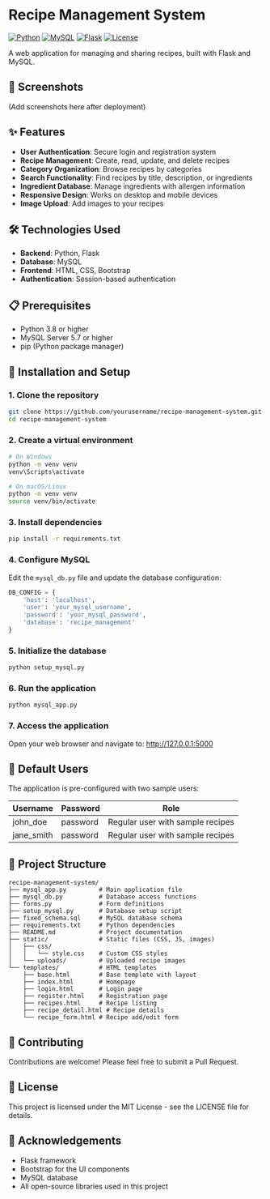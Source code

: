 # Recipe Management System

[![Python](https://img.shields.io/badge/Python-3.8%2B-blue.svg)](https://www.python.org/downloads/)
[![MySQL](https://img.shields.io/badge/MySQL-5.7%2B-blue.svg)](https://www.mysql.com/)
[![Flask](https://img.shields.io/badge/Flask-2.3.3-green.svg)](https://flask.palletsprojects.com/)
[![License](https://img.shields.io/badge/License-MIT-yellow.svg)](LICENSE)

A web application for managing and sharing recipes, built with Flask and MySQL.

## 📸 Screenshots

(Add screenshots here after deployment)

## ✨ Features

- **User Authentication**: Secure login and registration system
- **Recipe Management**: Create, read, update, and delete recipes
- **Category Organization**: Browse recipes by categories
- **Search Functionality**: Find recipes by title, description, or ingredients
- **Ingredient Database**: Manage ingredients with allergen information
- **Responsive Design**: Works on desktop and mobile devices
- **Image Upload**: Add images to your recipes

## 🛠️ Technologies Used

- **Backend**: Python, Flask
- **Database**: MySQL
- **Frontend**: HTML, CSS, Bootstrap
- **Authentication**: Session-based authentication

## 📋 Prerequisites

- Python 3.8 or higher
- MySQL Server 5.7 or higher
- pip (Python package manager)

## 🚀 Installation and Setup

### 1. Clone the repository

```bash
git clone https://github.com/yourusername/recipe-management-system.git
cd recipe-management-system
```

### 2. Create a virtual environment

```bash
# On Windows
python -m venv venv
venv\Scripts\activate

# On macOS/Linux
python -m venv venv
source venv/bin/activate
```

### 3. Install dependencies

```bash
pip install -r requirements.txt
```

### 4. Configure MySQL

Edit the `mysql_db.py` file and update the database configuration:

```python
DB_CONFIG = {
    'host': 'localhost',
    'user': 'your_mysql_username',
    'password': 'your_mysql_password',
    'database': 'recipe_management'
}
```

### 5. Initialize the database

```bash
python setup_mysql.py
```

### 6. Run the application

```bash
python mysql_app.py
```

### 7. Access the application

Open your web browser and navigate to: http://127.0.0.1:5000

## 👥 Default Users

The application is pre-configured with two sample users:

| Username | Password | Role |
|----------|----------|------|
| john_doe | password | Regular user with sample recipes |
| jane_smith | password | Regular user with sample recipes |

## 📁 Project Structure

```
recipe-management-system/
├── mysql_app.py         # Main application file
├── mysql_db.py          # Database access functions
├── forms.py             # Form definitions
├── setup_mysql.py       # Database setup script
├── fixed_schema.sql     # MySQL database schema
├── requirements.txt     # Python dependencies
├── README.md            # Project documentation
├── static/              # Static files (CSS, JS, images)
│   ├── css/
│   │   └── style.css    # Custom CSS styles
│   └── uploads/         # Uploaded recipe images
└── templates/           # HTML templates
    ├── base.html        # Base template with layout
    ├── index.html       # Homepage
    ├── login.html       # Login page
    ├── register.html    # Registration page
    ├── recipes.html     # Recipe listing
    ├── recipe_detail.html # Recipe details
    └── recipe_form.html # Recipe add/edit form
```

## 🤝 Contributing

Contributions are welcome! Please feel free to submit a Pull Request.

## 📄 License

This project is licensed under the MIT License - see the LICENSE file for details.

## 🙏 Acknowledgements

- Flask framework
- Bootstrap for the UI components
- MySQL database
- All open-source libraries used in this project 